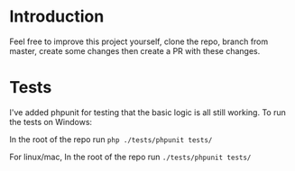 # Introduction

Feel free to improve this project yourself, clone the repo, branch from master, create some changes then create a PR with these changes.

# Tests

I've added phpunit for testing that the basic logic is all still working. To run the tests on Windows:

In the root of the repo run
`php ./tests/phpunit tests/`

For linux/mac, In the root of the repo run 
`./tests/phpunit tests/`
